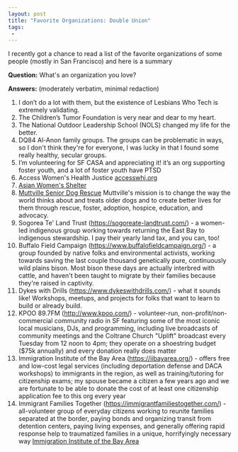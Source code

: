 ```yaml
---
layout: post
title: "Favorite Organizations: Double Union"
tags:
 -
---
```


I recently got a chance to read a list of the favorite organizations of some people (mostly in San Francisco) and here is a summary

**Question:** What's an organization you love?

**Answers:** (moderately verbatim, minimal redaction)

1. I don’t do a lot with them, but the existence of Lesbians Who Tech is extremely validating.
1. The Children’s Tumor Foundation is very near and dear to my heart.
1. The National Outdoor Leadership School (NOLS) changed my life for the better.
1. DQ84 Al-Anon family groups. The groups can be problematic in ways, so I don't think they're for everyone, I was lucky in that I found some really healthy, secular groups.
1. I’m volunteering for SF CASA and appreciating it! it’s an org supporting foster youth, and a lot of foster youth have PTSD
1. Access Women's Health Justice [accesswhj.org](https://accesswhj.org)
1. [Asian Women's Shelter](https://www.sfaws.org/)
1. [Muttville Senior Dog Rescue](https://muttville.org/) Muttville's mission is to change the way the world thinks about and treats older dogs and to create better lives for them through rescue, foster, adoption, hospice, education, and advocacy.
1. Sogorea Te' Land Trust (https://sogoreate-landtrust.com/) - a women-led indigenous group working towards returning the East Bay to indigenous stewardship. I pay their yearly land tax, and you can, too!
1. Buffalo Field Campaign (https://www.buffalofieldcampaign.org/) - a group founded by native folks and environmental activists, working towards saving the last couple thousand genetically pure, continuously wild plains bison. Most bison these days are actually interbred with cattle, and haven't been taught to migrate by their families because they're raised in captivity.
1. Dykes with Drills (https://www.dykeswithdrills.com/) - what it sounds like! Workshops, meetups, and projects for folks that want to learn to build or already build.
1. KPOO 89.7FM (http://www.kpoo.com/) - volunteer-run, non-profit/non-commercial community radio in SF featuring some of the most iconic local musicians, DJs, and programming, including live broadcasts of community meetings and the Coltrane Church "Uplift" broadcast every Tuesday from 12 noon to 4pm; they operate on a shoestring budget ($75k annually) and every donation really does matter
1. Immigration Institute of the Bay Area (https://iibayarea.org/) - offers free and low-cost legal services (including deportation defense and DACA workshops) to immigrants in the region, as well as training/tutoring for citizenship exams; my spouse became a citizen a few years ago and we are fortunate to be able to donate the cost of at least one citizenship application fee to this org every year
1. Immigrant Families Together (https://immigrantfamiliestogether.com/) - all-volunteer group of everyday citizens working to reunite families separated at the border, paying bonds and organizing transit from detention centers, paying living expenses, and generally offering rapid response help to traumatized families in a unique, horrifyingly necessary way [Immigration Institute of the Bay Area](https://iibayarea.org/wp-content/uploads/2019/04/IIBA-Full-Name-.jpg)

